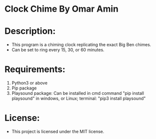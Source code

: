 # Clock Chime By Omar Amin

# Description:
 - This program is a chiming clock replicating the exact Big Ben chimes.
 - Can be set to ring every 15, 30, or 60 minutes.

# Requirements:
 1. Python3 or above
 2. Pip package
 3. Playsound package: Can be installed in cmd command "pip install playsound" in windows, or Linux; terminal: "pip3 install playsound"

# License:
  - This project is licensed under the MIT license.
